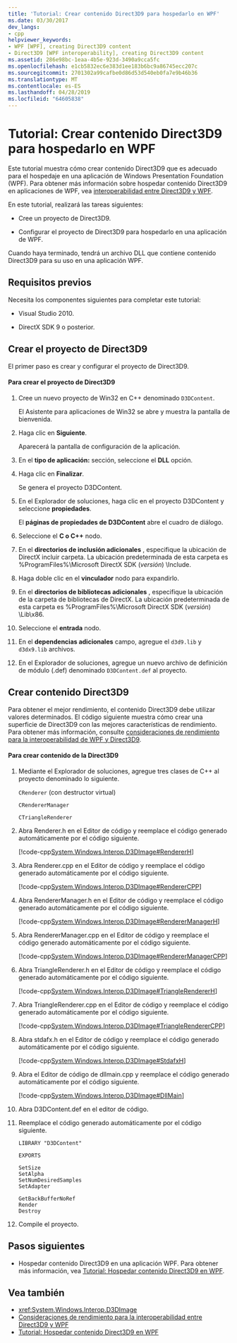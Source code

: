 ```yaml
---
title: 'Tutorial: Crear contenido Direct3D9 para hospedarlo en WPF'
ms.date: 03/30/2017
dev_langs:
- cpp
helpviewer_keywords:
- WPF [WPF], creating Direct3D9 content
- Direct3D9 [WPF interoperability], creating Direct3D9 content
ms.assetid: 286e98bc-1eaa-4b5e-923d-3490a9cca5fc
ms.openlocfilehash: e1cb5832ec6e383d1ee183b6bc9a86745ecc207c
ms.sourcegitcommit: 2701302a99cafbe0d86d53d540eb0fa7e9b46b36
ms.translationtype: MT
ms.contentlocale: es-ES
ms.lasthandoff: 04/28/2019
ms.locfileid: "64605838"
---
```

# <a name="walkthrough-creating-direct3d9-content-for-hosting-in-wpf"></a>Tutorial: Crear contenido Direct3D9 para hospedarlo en WPF
Este tutorial muestra cómo crear contenido Direct3D9 que es adecuado para el hospedaje en una aplicación de Windows Presentation Foundation (WPF). Para obtener más información sobre hospedar contenido Direct3D9 en aplicaciones de WPF, vea [interoperabilidad entre Direct3D9 y WPF](wpf-and-direct3d9-interoperation.md).

 En este tutorial, realizará las tareas siguientes:

- Cree un proyecto de Direct3D9.

- Configurar el proyecto de Direct3D9 para hospedarlo en una aplicación de WPF.

 Cuando haya terminado, tendrá un archivo DLL que contiene contenido Direct3D9 para su uso en una aplicación WPF.

## <a name="prerequisites"></a>Requisitos previos
 Necesita los componentes siguientes para completar este tutorial:

- Visual Studio 2010.

- DirectX SDK 9 o posterior.

## <a name="creating-the-direct3d9-project"></a>Crear el proyecto de Direct3D9
 El primer paso es crear y configurar el proyecto de Direct3D9.

#### <a name="to-create-the-direct3d9-project"></a>Para crear el proyecto de Direct3D9

1. Cree un nuevo proyecto de Win32 en C++ denominado `D3DContent`.

     El Asistente para aplicaciones de Win32 se abre y muestra la pantalla de bienvenida.

2. Haga clic en **Siguiente**.

     Aparecerá la pantalla de configuración de la aplicación.

3. En el **tipo de aplicación:** sección, seleccione el **DLL** opción.

4. Haga clic en **Finalizar**.

     Se genera el proyecto D3DContent.

5. En el Explorador de soluciones, haga clic en el proyecto D3DContent y seleccione **propiedades**.

     El **páginas de propiedades de D3DContent** abre el cuadro de diálogo.

6. Seleccione el **C o C++** nodo.

7. En el **directorios de inclusión adicionales** , especifique la ubicación de DirectX incluir carpeta. La ubicación predeterminada de esta carpeta es %ProgramFiles%\Microsoft DirectX SDK (*versión*) \Include.

8. Haga doble clic en el **vinculador** nodo para expandirlo.

9. En el **directorios de bibliotecas adicionales** , especifique la ubicación de la carpeta de bibliotecas de DirectX. La ubicación predeterminada de esta carpeta es %ProgramFiles%\Microsoft DirectX SDK (*versión*) \Lib\x86.

10. Seleccione el **entrada** nodo.

11. En el **dependencias adicionales** campo, agregue el `d3d9.lib` y `d3dx9.lib` archivos.

12. En el Explorador de soluciones, agregue un nuevo archivo de definición de módulo (.def) denominado `D3DContent.def` al proyecto.

## <a name="creating-the-direct3d9-content"></a>Crear contenido Direct3D9
 Para obtener el mejor rendimiento, el contenido Direct3D9 debe utilizar valores determinados. El código siguiente muestra cómo crear una superficie de Direct3D9 con las mejores características de rendimiento. Para obtener más información, consulte [consideraciones de rendimiento para la interoperabilidad de WPF y Direct3D9](performance-considerations-for-direct3d9-and-wpf-interoperability.md).

#### <a name="to-create-the-direct3d9-content"></a>Para crear contenido de la Direct3D9

1. Mediante el Explorador de soluciones, agregue tres clases de C++ al proyecto denominado lo siguiente.

     `CRenderer` (con destructor virtual)

     `CRendererManager`

     `CTriangleRenderer`

2. Abra Renderer.h en el Editor de código y reemplace el código generado automáticamente por el código siguiente.

     [!code-cpp[System.Windows.Interop.D3DImage#RendererH](~/samples/snippets/cpp/VS_Snippets_Wpf/System.Windows.Interop.D3DImage/cpp/renderer.h#rendererh)]

3. Abra Renderer.cpp en el Editor de código y reemplace el código generado automáticamente por el código siguiente.

     [!code-cpp[System.Windows.Interop.D3DImage#RendererCPP](~/samples/snippets/cpp/VS_Snippets_Wpf/System.Windows.Interop.D3DImage/cpp/renderer.cpp#renderercpp)]

4. Abra RendererManager.h en el Editor de código y reemplace el código generado automáticamente por el código siguiente.

     [!code-cpp[System.Windows.Interop.D3DImage#RendererManagerH](~/samples/snippets/cpp/VS_Snippets_Wpf/System.Windows.Interop.D3DImage/cpp/renderermanager.h#renderermanagerh)]

5. Abra RendererManager.cpp en el Editor de código y reemplace el código generado automáticamente por el código siguiente.

     [!code-cpp[System.Windows.Interop.D3DImage#RendererManagerCPP](~/samples/snippets/cpp/VS_Snippets_Wpf/System.Windows.Interop.D3DImage/cpp/renderermanager.cpp#renderermanagercpp)]

6. Abra TriangleRenderer.h en el Editor de código y reemplace el código generado automáticamente por el código siguiente.

     [!code-cpp[System.Windows.Interop.D3DImage#TriangleRendererH](~/samples/snippets/cpp/VS_Snippets_Wpf/System.Windows.Interop.D3DImage/cpp/trianglerenderer.h#trianglerendererh)]

7. Abra TriangleRenderer.cpp en el Editor de código y reemplace el código generado automáticamente por el código siguiente.

     [!code-cpp[System.Windows.Interop.D3DImage#TriangleRendererCPP](~/samples/snippets/cpp/VS_Snippets_Wpf/System.Windows.Interop.D3DImage/cpp/trianglerenderer.cpp#trianglerenderercpp)]

8. Abra stdafx.h en el Editor de código y reemplace el código generado automáticamente por el código siguiente.

     [!code-cpp[System.Windows.Interop.D3DImage#StdafxH](~/samples/snippets/cpp/VS_Snippets_Wpf/System.Windows.Interop.D3DImage/cpp/stdafx.h#stdafxh)]

9. Abra el Editor de código de dllmain.cpp y reemplace el código generado automáticamente por el código siguiente.

     [!code-cpp[System.Windows.Interop.D3DImage#DllMain](~/samples/snippets/cpp/VS_Snippets_Wpf/System.Windows.Interop.D3DImage/cpp/dllmain.cpp#dllmain)]

10. Abra D3DContent.def en el editor de código.

11. Reemplace el código generado automáticamente por el código siguiente.

    ```
    LIBRARY "D3DContent"

    EXPORTS

    SetSize
    SetAlpha
    SetNumDesiredSamples
    SetAdapter

    GetBackBufferNoRef
    Render
    Destroy
    ```

12. Compile el proyecto.

## <a name="next-steps"></a>Pasos siguientes

- Hospedar contenido Direct3D9 en una aplicación WPF. Para obtener más información, vea [Tutorial: Hospedar contenido Direct3D9 en WPF](walkthrough-hosting-direct3d9-content-in-wpf.md).

## <a name="see-also"></a>Vea también

- <xref:System.Windows.Interop.D3DImage>
- [Consideraciones de rendimiento para la interoperabilidad entre Direct3D9 y WPF](performance-considerations-for-direct3d9-and-wpf-interoperability.md)
- [Tutorial: Hospedar contenido Direct3D9 en WPF](walkthrough-hosting-direct3d9-content-in-wpf.md)
